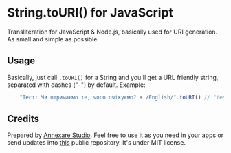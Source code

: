 # String.toURI() for JavaScript

Transliteration for JavaScript &amp; Node.js, basically used for URI generation. As small and simple as possible.

## Usage

Basically, just call `.toURI()` for a String and you'll get a URL friendly string, separated with dashes ("-") by default. Example:

```js
    "Тест: Чи отримаємо те, чого очікуємо? + /English/".toURI() // "test-chi-otrimayemo-te-chogo-ochikuyemo+english"
```


## Credits

Prepared by [Annexare Studio](https://annexare.com/). Feel free to use it as you need in your apps or send updates into [this](https://github.com/annexare/toURI) public repository. It's under MIT license.
